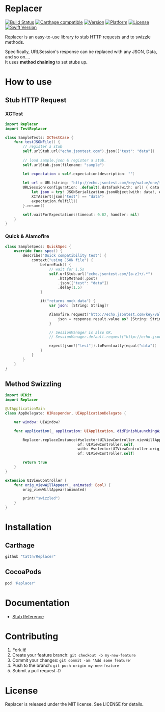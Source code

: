 Replacer
===

[![Build Status](https://travis-ci.org/tattn/Replacer.svg?branch=master)](https://travis-ci.org/tattn/Replacer)
[![Carthage compatible](https://img.shields.io/badge/Carthage-compatible-4BC51D.svg?style=flat)](https://github.com/Carthage/Carthage)
[![Version](https://img.shields.io/cocoapods/v/Replacer.svg)](http://cocoapods.org/pods/Replacer)
[![Platform](https://img.shields.io/cocoapods/p/Replacer.svg)](http://cocoapods.org/pods/Replacer)
[![License](https://img.shields.io/cocoapods/l/Replacer.svg)](http://cocoapods.org/pods/Replacer)
[![Swift Version](https://img.shields.io/badge/Swift-3-F16D39.svg)](https://developer.apple.com/swift)


Replacer is an easy-to-use library to stub HTTP requests and to swizzle methods.

Specifically, URLSession's response can be replaced with any JSON, Data, and so on....  
It uses **method chaining** to set stubs up.

# How to use

## Stub HTTP Request

### XCTest

```swift
import Replacer
import TestReplacer 

class SampleTests: XCTestCase {
    func testJSONFile() {
        // register a stub
        self.urlStub.url("echo.jsontest.com").json(["test": "data"])
        
        // load sample.json & register a stub.
        self.urlStub.json(filename: "sample")

        let expectation = self.expectation(description: "")
        
        let url = URL(string: "http://echo.jsontest.com/key/value/one/two")!
        URLSession(configuration: .default).dataTask(with: url) { data, _, _ in
            let json = try! JSONSerialization.jsonObject(with: data!, options: .allowFragments) as! [String: String]
            XCTAssert(json["test"] == "data")
            expectation.fulfill()
        }.resume()

        self.waitForExpectations(timeout: 0.02, handler: nil)
    }
}
```

### Quick & Alamofire

```swift
class SampleSpecs: QuickSpec {
    override func spec() {
        describe("Quick compatibility test") {
            context("using JSON file") {
                beforeEach() {
                    // wait for 1.5s
                    self.urlStub.url("echo.jsontest.com/[a-z]+/.*")
                        .httpMethod(.post)
                        .json(["test": "data"])
                        .delay(1.5)
                }

                it("returns mock data") {
                    var json: [String: String]?

                    Alamofire.request("http://echo.jsontest.com/key/value/one/two", method: .post).responseJSON { response in
                        json = response.result.value as? [String: String]
                    }

					// SessionManager is also OK.
					// SessionManager.default.request("http://echo.jsontest.com/key/value/one/two").responseJSON { _ in }

                    expect(json?["test"]).toEventually(equal("data"))
                }
            }
        }
    }
}
```

## Method Swizzling

```swift
import UIKit
import Replacer

@UIApplicationMain
class AppDelegate: UIResponder, UIApplicationDelegate {

    var window: UIWindow?

    func application(_ application: UIApplication, didFinishLaunchingWithOptions launchOptions: [UIApplicationLaunchOptionsKey: Any]?) -> Bool {

        Replacer.replaceInstance(#selector(UIViewController.viewWillAppear(_:)),
                                 of: UIViewController.self,
                                 with: #selector(UIViewController.orig_viewWillAppear(_:)),
                                 of: UIViewController.self)

        return true
    }
}

extension UIViewController {
    func orig_viewWillAppear(_ animated: Bool) {
        orig_viewWillAppear(animated)

        print("swizzled")
    }
}

```

# Installation

## Carthage

```ruby
github "tattn/Replacer"
```

## CocoaPods

```ruby
pod 'Replacer'
```

# Documentation

- [Stub Reference](https://github.com/tattn/Replacer/blob/master/Documentations/Reference.md)

# Contributing

1. Fork it!
2. Create your feature branch: `git checkout -b my-new-feature`
3. Commit your changes: `git commit -am 'Add some feature'`
4. Push to the branch: `git push origin my-new-feature`
5. Submit a pull request :D

# License

Replacer is released under the MIT license. See LICENSE for details.

